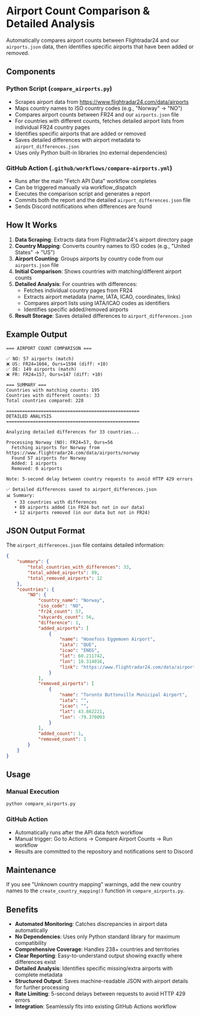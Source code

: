 # Airport Count Comparison & Detailed Analysis

Automatically compares airport counts between Flightradar24 and our `airports.json` data, then identifies specific airports that have been added or removed.

## Components

### Python Script (`compare_airports.py`)

- Scrapes airport data from https://www.flightradar24.com/data/airports
- Maps country names to ISO country codes (e.g., "Norway" → "NO")
- Compares airport counts between FR24 and our `airports.json` file
- For countries with different counts, fetches detailed airport lists from individual FR24 country pages
- Identifies specific airports that are added or removed
- Saves detailed differences with airport metadata to `airport_differences.json`
- Uses only Python built-in libraries (no external dependencies)

### GitHub Action (`.github/workflows/compare-airports.yml`)

- Runs after the main "Fetch API Data" workflow completes
- Can be triggered manually via workflow_dispatch
- Executes the comparison script and generates a report
- Commits both the report and the detailed `airport_differences.json` file
- Sends Discord notifications when differences are found

## How It Works

1. **Data Scraping**: Extracts data from Flightradar24's airport directory page
2. **Country Mapping**: Converts country names to ISO codes (e.g., "United States" → "US")
3. **Airport Counting**: Groups airports by country code from our `airports.json` file
4. **Initial Comparison**: Shows countries with matching/different airport counts
5. **Detailed Analysis**: For countries with differences:
   - Fetches individual country pages from FR24
   - Extracts airport metadata (name, IATA, ICAO, coordinates, links)
   - Compares airport lists using IATA/ICAO codes as identifiers
   - Identifies specific added/removed airports
6. **Result Storage**: Saves detailed differences to `airport_differences.json`

## Example Output

```
=== AIRPORT COUNT COMPARISON ===

✅ NO: 57 airports (match)
❌ US: FR24=1604, Ours=1594 (diff: +10)
✅ DE: 149 airports (match)
❌ FR: FR24=157, Ours=147 (diff: +10)

=== SUMMARY ===
Countries with matching counts: 195
Countries with different counts: 33
Total countries compared: 228

==================================================
DETAILED ANALYSIS
==================================================

Analyzing detailed differences for 33 countries...

Processing Norway (NO): FR24=57, Ours=56
  Fetching airports for Norway from https://www.flightradar24.com/data/airports/norway
  Found 57 airports for Norway
  Added: 1 airports
  Removed: 0 airports

Note: 5-second delay between country requests to avoid HTTP 429 errors

✅ Detailed differences saved to airport_differences.json
📊 Summary:
   • 33 countries with differences
   • 89 airports added (in FR24 but not in our data)
   • 12 airports removed (in our data but not in FR24)
```

## JSON Output Format

The `airport_differences.json` file contains detailed information:

```json
{
	"summary": {
		"total_countries_with_differences": 33,
		"total_added_airports": 89,
		"total_removed_airports": 12
	},
	"countries": {
		"NO": {
			"country_name": "Norway",
			"iso_code": "NO",
			"fr24_count": 57,
			"skycards_count": 56,
			"difference": 1,
			"added_airports": [
				{
					"name": "Honefoss Eggemoen Airport",
					"iata": "QUE",
					"icao": "ENEG",
					"lat": 60.211742,
					"lon": 10.314016,
					"link": "https://www.flightradar24.com/data/airports/que"
				}
			],
			"removed_airports": [
				{
					"name": "Toronto Buttonville Municipal Airport",
					"iata": "",
					"icao": "",
					"lat": 43.862221,
					"lon": -79.370003
				}
			],
			"added_count": 1,
			"removed_count": 1
		}
	}
}
```

## Usage

### Manual Execution

```bash
python compare_airports.py
```

### GitHub Action

- Automatically runs after the API data fetch workflow
- Manual trigger: Go to Actions → Compare Airport Counts → Run workflow
- Results are committed to the repository and notifications sent to Discord

## Maintenance

If you see "Unknown country mapping" warnings, add the new country names to the `create_country_mapping()` function in `compare_airports.py`.

## Benefits

- **Automated Monitoring**: Catches discrepancies in airport data automatically
- **No Dependencies**: Uses only Python standard library for maximum compatibility
- **Comprehensive Coverage**: Handles 238+ countries and territories
- **Clear Reporting**: Easy-to-understand output showing exactly where differences exist
- **Detailed Analysis**: Identifies specific missing/extra airports with complete metadata
- **Structured Output**: Saves machine-readable JSON with airport details for further processing
- **Rate Limiting**: 5-second delays between requests to avoid HTTP 429 errors
- **Integration**: Seamlessly fits into existing GitHub Actions workflow
